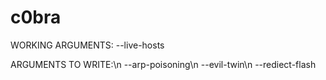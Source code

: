 # c0bra

WORKING ARGUMENTS:
--live-hosts

ARGUMENTS TO WRITE:\n
--arp-poisoning\n
--evil-twin\n
--rediect-flash

